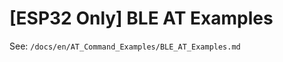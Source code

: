 [ESP32 Only] BLE AT Examples
============================

See: `/docs/en/AT_Command_Examples/BLE_AT_Examples.md`